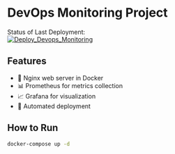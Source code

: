 # DevOps Monitoring Project
Status of Last Deployment:<br>
[![Deploy_Devops_Monitoring](https://github.com/dmplastun/devops-monitoring/actions/workflows/deploy.yml/badge.svg)](https://github.com/dmplastun/devops-monitoring/actions/workflows/deploy.yml)


## Features
- 🐳 Nginx web server in Docker
- 📊 Prometheus for metrics collection
- 📈 Grafana for visualization
- 🔄 Automated deployment

## How to Run
```bash
docker-compose up -d
